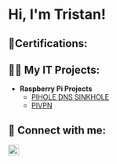 <h1>Hi, I'm Tristan! <br/></h1>

<h2>🌱Certifications:</h2>

<h2>👨‍💻 My IT Projects:</h2>

- <b>Raspberry Pi Projects</b>
  - [PIHOLE DNS SINKHOLE](https://github.com/tristanjtate/fixme)
  - [PIVPN](https://github.com/tristanjtate/fixme)



<h2> 🤳 Connect with me:</h2>


[<img align="left" alt="Tristan Tate | LinkedIn" width="22px" src="https://cdn.jsdelivr.net/npm/simple-icons@v3/icons/linkedin.svg" />][linkedin]


[linkedin]: https://linkedin.com/in/tristantate/

